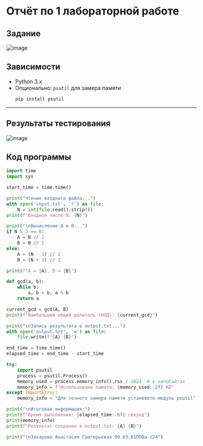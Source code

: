 # Отчёт по 1 лабораторной работе

## Задание
![image](https://github.com/user-attachments/assets/d3ba1757-5a16-4cb6-ab1a-f6618ccb7450)

## Зависимости
- Python 3.x
- Опционально: `psutil` для замера памяти  
  ```bash
  pip install psutil
  ```

---

## Результаты тестирования
![image](https://github.com/user-attachments/assets/8e057381-0b3f-4895-a8e3-f25c566367c3)

## Код программы

```Python
import time
import sys

start_time = time.time()

print("Чтение входного файла...")
with open('input.txt', 'r') as file:
    N = int(file.read().strip())
print(f"Входное число N: {N}")

print("\nВычисление A и B...")
if N % 2 == 0:
    A = N // 2
    B = N // 2
else:
    A = (N - 1) // 2
    B = (N + 1) // 2

print(f"A = {A}, B = {B}")

def gcd(a, b):
    while b:
        a, b = b, a % b
    return a

current_gcd = gcd(A, B)
print(f"Наибольший общий делитель (НОД): {current_gcd}")

print("\nЗапись результата в output.txt...")
with open('output.txt', 'w') as file:
    file.write(f"{A} {B}")

end_time = time.time()
elapsed_time = end_time - start_time

try:
    import psutil
    process = psutil.Process()
    memory_used = process.memory_info().rss / 1024  # в килобайтах
    memory_info = f"Использовано памяти: {memory_used:.2f} KB"
except ImportError:
    memory_info = "Для точного замера памяти установите модуль psutil"

print("\nИтоговая информация:")
print(f"Время выполнения: {elapsed_time:.6f} секунд")
print(memory_info)
print(f"Результат сохранен в output.txt: {A} {B}")

print("\nЗахарова Анастасия Григорьевна 09.03.01ПОВа-o24")

```
